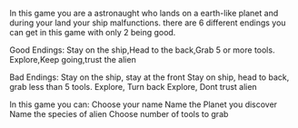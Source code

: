 In this game you are a astronaught who lands on a earth-like planet and during your land your ship malfunctions.
there are 6 different endings you can get in this game with only 2 being good.


Good Endings:
Stay on the ship,Head to the back,Grab 5 or more tools.
Explore,Keep going,trust the alien

Bad Endings:
Stay on the ship, stay at the front
Stay on ship, head to back, grab less than 5 tools.
Explore, Turn back
Explore, Dont trust alien

In this game you can:
Choose your name
Name the Planet you discover
Name the species of alien
Choose number of tools to grab

